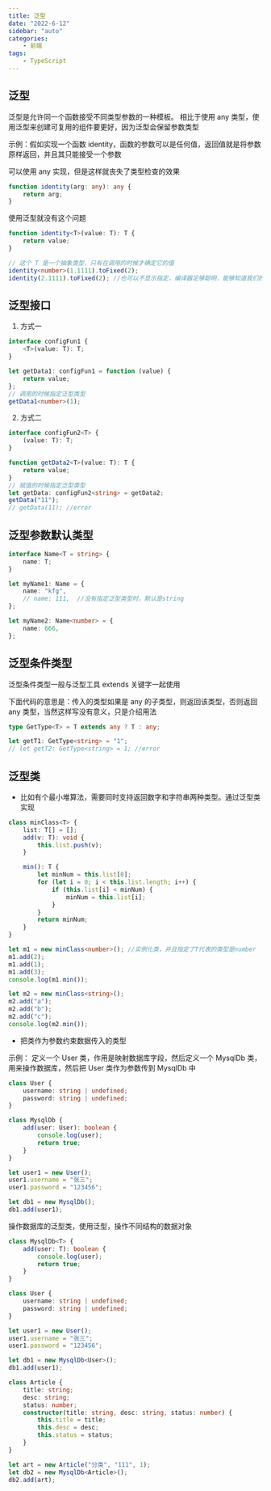 ```yaml
---
title: 泛型
date: "2022-6-12"
sidebar: "auto"
categories:
    - 前端
tags:
    - TypeScript
---
```


## 泛型

泛型是允许同一个函数接受不同类型参数的一种模板。
相比于使用 any 类型，使用泛型来创建可复用的组件要更好，因为泛型会保留参数类型

示例：假如实现一个函数 identity，函数的参数可以是任何值，返回值就是将参数原样返回，并且其只能接受一个参数

可以使用 any 实现，但是这样就丧失了类型检查的效果

```ts
function identity(arg: any): any {
    return arg;
}
```

使用泛型就没有这个问题

```ts
function identity<T>(value: T): T {
    return value;
}

// 这个 T 是一个抽象类型，只有在调用的时候才确定它的值
identity<number>(1.1111).toFixed(2);
identity(2.1111).toFixed(2); //也可以不显示指定，编译器足够聪明，能够知道我们的参数类型
```

## 泛型接口

1. 方式一

```ts
interface configFun1 {
    <T>(value: T): T;
}

let getData1: configFun1 = function (value) {
    return value;
};
// 调用的时候指定泛型类型
getData1<number>(1);
```

2. 方式二

```ts
interface configFun2<T> {
    (value: T): T;
}

function getData2<T>(value: T): T {
    return value;
}
// 赋值的时候指定泛型类型
let getData: configFun2<string> = getData2;
getData("11");
// getData(11); //error
```

## 泛型参数默认类型

```ts
interface Name<T = string> {
    name: T;
}

let myName1: Name = {
    name: "kfg",
    // name: 111,  //没有指定泛型类型时，默认是string
};

let myName2: Name<number> = {
    name: 666,
};
```

## 泛型条件类型

泛型条件类型一般与泛型工具 extends 关键字一起使用

下面代码的意思是：传入的类型如果是 any 的子类型，则返回该类型，否则返回 any 类型，当然这样写没有意义，只是介绍用法

```ts
type GetType<T> = T extends any ? T : any;

let getT1: GetType<string> = "1";
// let getT2: GetType<string> = 1; //error
```

## 泛型类

-   比如有个最小堆算法，需要同时支持返回数字和字符串两种类型。通过泛型类实现

```ts
class minClass<T> {
    list: T[] = [];
    add(v: T): void {
        this.list.push(v);
    }

    min(): T {
        let minNum = this.list[0];
        for (let i = 0; i < this.list.length; i++) {
            if (this.list[i] < minNum) {
                minNum = this.list[i];
            }
        }
        return minNum;
    }
}

let m1 = new minClass<number>(); //实例化类，并且指定了T代表的类型是number
m1.add(2);
m1.add(1);
m1.add(3);
console.log(m1.min());

let m2 = new minClass<string>();
m2.add("a");
m2.add("b");
m2.add("c");
console.log(m2.min());
```

-   把类作为参数约束数据传入的类型

示例： 定义一个 User 类，作用是映射数据库字段，然后定义一个 MysqlDb 类，用来操作数据库，然后把 User 类作为参数传到 MysqlDb 中

```ts
class User {
    username: string | undefined;
    password: string | undefined;
}

class MysqlDb {
    add(user: User): boolean {
        console.log(user);
        return true;
    }
}

let user1 = new User();
user1.username = "张三";
user1.password = "123456";

let db1 = new MysqlDb();
db1.add(user1);
```

操作数据库的泛型类，使用泛型，操作不同结构的数据对象

```ts
class MysqlDb<T> {
    add(user: T): boolean {
        console.log(user);
        return true;
    }
}

class User {
    username: string | undefined;
    password: string | undefined;
}

let user1 = new User();
user1.username = "张三";
user1.password = "123456";

let db1 = new MysqlDb<User>();
db1.add(user1);

class Article {
    title: string;
    desc: string;
    status: number;
    constructor(title: string, desc: string, status: number) {
        this.title = title;
        this.desc = desc;
        this.status = status;
    }
}

let art = new Article("分类", "111", 1);
let db2 = new MysqlDb<Article>();
db2.add(art);
```
